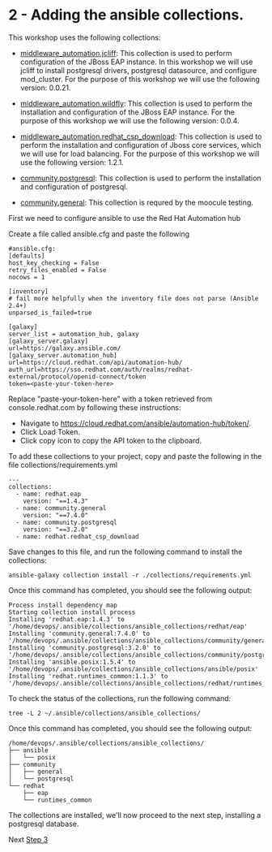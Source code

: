# 2 - Adding the ansible collections.

This workshop uses the following collections:

* [middleware_automation.jcliff](https://ansible-middleware.github.io/ansible_collections_jcliff/latest/): This collection is used to perform configuration of the JBoss EAP instance.  In this workshop we will use jcliff to install postgresql drivers, postgresql datasource, and configure mod_cluster.  For the purpose of this workshop we will use the following version: 0.0.21.  
* [middleware_automation.wildfly](https://ansible-middleware.github.io/wildfly/latest/): This collection is used to perform the installation and configuration of the JBoss EAP instance.  For the purpose of this workshop we will use the following version: 0.0.4. 


* [middleware_automation.redhat_csp_download](https://ansible-middleware.github.io/redhat-csp-download/latest/): This collection is used to perform the installation and configuration of Jboss core services, which we will use for load balancing.  For the purpose of this workshop we will use the following version: 1.2.1. 


* [community.postgresql](https://docs.ansible.com/ansible/latest/collections/community/postgresql/index.html): This collection is used to perform the installation and configuration of postgresql.  

* [community.general](https://docs.ansible.com/ansible/latest/collections/community/general/index.html ): This collection is requred by the moocule testing. 

First we need to configure ansible to use the Red Hat Automation hub

Create a file called ansible.cfg and paste the following  

```
#ansible.cfg:
[defaults]
host_key_checking = False
retry_files_enabled = False
nocows = 1

[inventory]
# fail more helpfully when the inventory file does not parse (Ansible 2.4+)
unparsed_is_failed=true

[galaxy]
server_list = automation_hub, galaxy
[galaxy_server.galaxy]
url=https://galaxy.ansible.com/
[galaxy_server.automation_hub]
url=https://cloud.redhat.com/api/automation-hub/
auth_url=https://sso.redhat.com/auth/realms/redhat-external/protocol/openid-connect/token
token=<paste-your-token-here>
```

Replace "paste-your-token-here" with a token retrieved from console.redhat.com by following these instructions:

* Navigate to https://cloud.redhat.com/ansible/automation-hub/token/.
* Click Load Token.
* Click copy icon to copy the API token to the clipboard.

To add these collections to your project, copy and paste the following in the file collections/requirements.yml

```
---
collections:
  - name: redhat.eap
    version: "==1.4.3"
  - name: community.general
    version: "==7.4.0"
  - name: community.postgresql
    version: "==3.2.0"
  - name: redhat.redhat_csp_download
```

Save changes to this file, and run the following command to install the collections: 

`ansible-galaxy collection install -r ./collections/requirements.yml`

Once this command has completed, you should see the following output:

```
Process install dependency map
Starting collection install process
Installing 'redhat.eap:1.4.3' to '/home/devops/.ansible/collections/ansible_collections/redhat/eap'
Installing 'community.general:7.4.0' to '/home/devops/.ansible/collections/ansible_collections/community/general'
Installing 'community.postgresql:3.2.0' to '/home/devops/.ansible/collections/ansible_collections/community/postgresql'
Installing 'ansible.posix:1.5.4' to '/home/devops/.ansible/collections/ansible_collections/ansible/posix'
Installing 'redhat.runtimes_common:1.1.3' to '/home/devops/.ansible/collections/ansible_collections/redhat/runtimes_common'
```

To check the status of the collections, run the following command: 

`tree -L 2 ~/.ansible/collections/ansible_collections/`

Once this command has completed, you should see the following output:
```
/home/devops/.ansible/collections/ansible_collections/
├── ansible
│   └── posix
├── community
│   ├── general
│   └── postgresql
└── redhat
    ├── eap
    └── runtimes_common

```

The collections are installed, we'll now proceed to the next step, installing a postgresql database.

Next [Step 3](./3-configuring-postgresql.md)